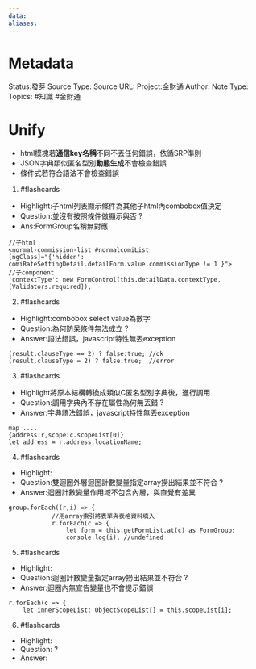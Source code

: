 ```yaml
---
data:
aliases:
---
```

# Metadata
Status:發芽
Source Type:
Source URL:
Project:金財通
Author:
Note Type:
Topics:
#知識 #金財通 

# Unify
- html模塊若**通信key名稱**不同不丟任何錯誤，依循SRP準則
- JSON字典類似匿名型別**動態生成**不會檢查錯誤
- 條件式若符合語法不會檢查錯誤

1. #flashcards
- Highlight:子html列表顯示條件為其他子html內combobox值決定
- Question:並沒有按照條件做顯示與否
?
- Ans:FormGroup名稱無對應
```
//子html
<normal-commission-list #normalcomiList 
[ngClass]="{'hidden': comiRateSettingDetail.detailForm.value.commissionType != 1 }">
//子component
'contextType': new FormControl(this.detailData.contextType, [Validators.required]),
```


2. #flashcards 
- Highlight:combobox select value為數字
- Question:為何防呆條件無法成立
?
- Answer:語法錯誤，javascript特性無丟exception
```
(result.clauseType == 2) ? false:true; //ok
(result.clauseType = 2) ? false:true;  //error
```


3. #flashcards 
- Highlight將原本結構轉換成類似C匿名型別字典後，進行調用
- Question:調用字典內不存在屬性為何無丟錯
?
- Answer:字典語法錯誤，javascript特性無丟exception
```
map ....
{address:r,scope:c.scopeList[0]}
let address = r.address.locationName;
```

4. #flashcards 
- Highlight:
- Question:雙迴圈外層迴圈計數變量指定array撈出結果並不符合
?
- Answer:迴圈計數變量作用域不包含內層，與直覺有差異
```
group.forEach((r,i) => {
            //用array索引將表單與表格資料填入
            r.forEach(c => {
                let form = this.getFormList.at(c) as FormGroup;
                console.log(i); //undefined
```

5. #flashcards 
- Highlight:
- Question:迴圈計數變量指定array撈出結果並不符合
?
- Answer:迴圈內無宣告變量也不會提示錯誤
```
r.forEach(c => {
	let innerScopeList: ObjectScopeList[] = this.scopeList[i];
```

6. #flashcards 
- Highlight:
- Question:
?
- Answer: